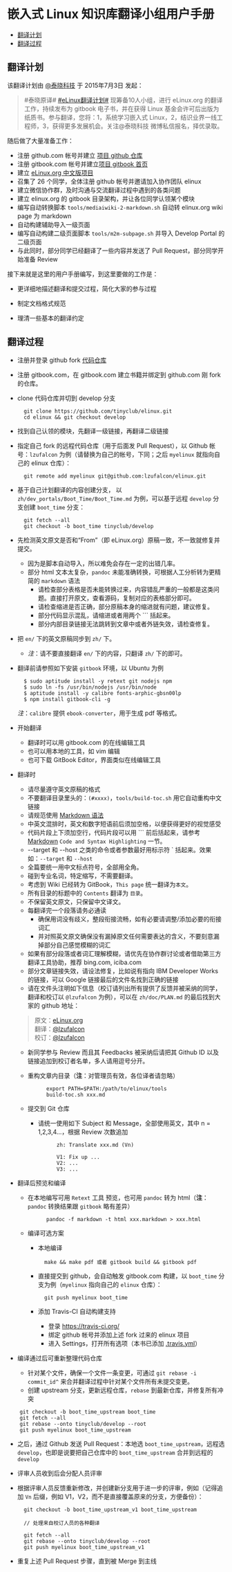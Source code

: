 
# 嵌入式 Linux 知识库翻译小组用户手册

* [翻译计划](#plan)
* [翻译过程](#procedure)

<span id="pan"></span>
## 翻译计划

该翻译计划由 [@泰晓科技](http://elinux.org) 于 2015年7月3日 发起：

> \#泰晓原译\# [\#eLinux翻译计划\#](http://t.cn/RLqNvGt) 现筹备10人小组，进行 eLinux.org 的翻译工作，持续发布为 gitbook 电子书，并在获得 Linux 基金会许可后出版为纸质书。参与翻译，您将：1，系统学习嵌入式 Linux，2，结识业界一线工程师，3，获得更多发展机会。关注@泰晓科技 微博私信报名，择优录取。

随后做了大量准备工作：

* 注册 github.com 帐号并建立 [项目 github 仓库](https://github.com/tinyclub/elinux)
* 注册 gitbook.com 帐号并建立[项目 gitbook 首页](http://tinylab.gitbooks.io/elinux)
* 建立 [eLinux.org 中文版项目](http://www.tinylab.org/elinux/)
* 召集了 26 个同学，全体注册 github 帐号并邀请加入协作团队 elinux
* 建立微信协作群，及时沟通与交流翻译过程中遇到的各类问题
* 建立 elinux.org 的 gitbook 目录架构，并让各位同学认领某个模块
* 编写自动转换脚本 `tools/mediaiwiki-2-markdown.sh` 自动转 elinux.org wiki page 为 markdown
* 自动构建辅助导入一级页面
* 编写自动构建二级页面脚本 `tools/m2m-subpage.sh` 并导入 Develop Portal 的二级页面
* 与此同时，部分同学已经翻译了一些内容并发送了 Pull Request，部分同学开始准备 Review

接下来就是这里的用户手册编写，到这里要做的工作是：

* 更详细地描述翻译和提交过程，简化大家的参与过程

* 制定文档格式规范

* 理清一些基本的翻译约定

<span id="procedure"></span>
## 翻译过程

* 注册并登录 github fork [代码仓库](https://github.com/tinyclub/elinux)

* 注册 gitbook.com，在 gitbook.com 建立书籍并绑定到 github.com 刚 fork 的仓库。

* clone 代码仓库并切到 develop 分支

        git clone https://github.com/tinyclub/elinux.git
        cd elinux && git checkout develop

* 找到自己认领的模块，先翻译一级链接，再翻译二级链接

* 指定自己 fork 的远程代码仓库（用于后面发 Pull Request），以 Github 帐号：`lzufalcon` 为例（请替换为自己的帐号，下同；之后 `myelinux` 就指向自己的 elinux 仓库）：

        git remote add myelinux git@github.com:lzufalcon/elinux.git

* 基于自己计划翻译的内容创建分支， 以 `zh/dev_portals/Boot_Time/Boot_Time.md` 为例，可以基于远程 `develop` 分支创建 `boot_time` 分支：

        git fetch --all
        git checkout -b boot_time tinyclub/develop

* 先检测英文原文是否和“From”（即 eLinux.org）原稿一致，不一致就修复并提交。
    * 因为是脚本自动导入，所以难免会存在一定的出错几率。
    * 部分 html 文本太复杂，`pandoc` 未能准确转换，可根据人工分析转为更精简的 `markdown` 语法
        * 请检查部分表格是否未能转换过来，内容错乱严重的一般都是这类问题。直接打开原文，查看源码，复制对应的表格部分即可。
        * 请检查缩进是否正确，部分原稿本身的缩进就有问题，建议修复。
        * 部分代码显示混乱，请缩进或者用两个 \`\`\` 括起来。
        * 部分内部目录链接无法跳转到文章中或者外链失效，请检查修复。

* 把 `en/` 下的英文原稿同步到 `zh/` 下。

    * *注*：请不要直接翻译 `en/` 下的内容，只翻译 `zh/` 下的即可。


* 翻译前请参照如下安装 `gitbook` 环境，以 Ubuntu 为例

        $ sudo aptitude install -y retext git nodejs npm
        $ sudo ln -fs /usr/bin/nodejs /usr/bin/node
        $ aptitude install -y calibre fonts-arphic-gbsn00lp
        $ npm install gitbook-cli -g

    *注*：`calibre` 提供 `ebook-converter`，用于生成 pdf 等格式。


* 开始翻译

    * 翻译时可以用 gitbook.com 的在线编辑工具
    * 也可以用本地的工具，如 vim 编辑
    * 也可下载 GitBook Editor，界面类似在线编辑工具

* 翻译时

    * 请尽量遵守英文原稿的格式
    * 不要翻译目录里头的：`(#xxxx)`，`tools/build-toc.sh` 用它自动重构中文链接
    * 请规范使用 [Markdown 语法][markdown]
    * 中英文混排时，英文和数字短语前后须加空格，以便获得更好的视觉感受
    * 代码片段上下须加空行，代码片段可以用 \`\`\` 前后括起来，请参考 [Markdown][markdown] `Code and Syntax Highlighting` 一节。
    * --target 和 --host 之类的命令或者参数最好用标示符 \` 括起来。效果如：`--target` 和 `--host`
    * 全篇要统一用中文标点符号，全部用全角。
    * 碰到专业名词，特定缩写，不需要翻译。
    * 考虑到 Wiki 已经转为 GitBook，`This page` 统一翻译为`本文`。
    * 所有目录的标题中的 `Contents` 翻译为 `目录`。
    * 不保留英文原文，只保留中文译文。
    * 每翻译完一个段落请务必通读
        * 确保用词没有歧义，整段衔接流畅，如有必要请调整/添加必要的衔接词汇
        * 并对照英文原文确保没有漏掉原文任何需要表达的含义，不要刻意漏掉部分自己感觉模糊的词汇
    * 如果有部分段落或者词汇理解模糊，请优先在协作群讨论或者借助第三方翻译工具协助，推荐 bing.com, iciba.com
    * 部分文章链接失效，请设法修复，比如说有指向 IBM Developer Works 的链接，可以 Google 链接最后的文件名找到正确的链接
    * 请在文件头注明如下信息（校订请列出所有提供了反馈并被采纳的同学，翻译和校订以 `@lzufalcon` 为例），可以在 `zh/doc/PLAN.md` 的最后找到大家的 github 地址：

	> 原文：[eLinux.org](http://elinux.org/Boot_Time.md)<br/>
	> 翻译：[@lzufalcon](https://github.com/lzufalcon)<br/>
	> 校订：[@lzufalcon](https://github.com/lzufalcon)<br/>

    * 新同学参与 Review 而且其 Feedbacks 被采纳后请把其 Github ID 以及链接追加到校订者名单，多人请用逗号分开。
    * 重构文章内目录（**注**：对管理员有效，各位译者请忽略）

                export PATH=$PATH:/path/to/elinux/tools
                build-toc.sh xxx.md

    * 提交到 Git 仓库
        * 请统一使用如下 Subject 和 Message，全部使用英文，其中 n = 1,2,3,4...，根据 Review 次数追加

                    zh: Translate xxx.md (Vn)
                    
                    V1: Fix up ...
                    V2: ...
                    V3: ...

* 翻译后预览和编译

    * 在本地编写可用 `Retext` 工具 预览，也可用 `pandoc` 转为 html（**注**：`pandoc` 转换结果跟 `gitbook` 略有差异）

                pandoc -f markdown -t html xxx.markdown > xxx.html

    * 编译可选方案

        * 本地编译

                make && make pdf 或者 gitbook build && gitbook pdf

        * 直接提交到 github，会自动触发 gitbook.com 构建，以 `boot_time` 分支为例（`myelinux` 指向自己的 `elinux` 仓库）：

                git push myelinux boot_time

        * 添加 Travis-CI 自动构建支持
            * 登录 <https://travis-ci.org/>
            * 绑定 github 帐号并添加上述 fork 过来的 elinux 项目
            * 进入 Settings，打开所有选项（本书已添加 [.travis.yml](../.travis.yml)）

* 编译通过后可重新整理代码仓库

    * 针对某个文件，确保一个文件一条变更，可通过 `git rebase -i commit_id^` 来合并翻译过程中针对某个文件所有未提交变更。
    * 创建 upstream 分支，更新远程仓库，`rebase` 到最新仓库，并修复所有冲突

<!-- -->
        git checkout -b boot_time_upstream boot_time
        git fetch --all
        git rebase --onto tinyclub/develop --root
        git push myelinux boot_time_upstream


* 之后，通过 Github 发送 Pull Request：本地选 `boot_time_upstream`，远程选 `develop`，也即是说要把自己仓库中的 `boot_time_upstream` 合并到远程的 `develop`

* 评审人员收到后会分配人员评审

* 根据评审人员反馈重新修改，并创建新分支用于进一步的评审，例如（记得追加 `Vn` 后缀，例如 V1，V2，而不是直接覆盖原来的分支，方便备份）：

        git checkout -b boot_time_upstream_v1 boot_time_upstream

        // 处理来自校订人员的各种翻译

        git fetch --all
        git rebase --onto tinyclub/develop --root
        git push myelinux boot_time_upstream_v1

* 重复上述 Pull Request 步骤，直到被 Merge 到主线

[markdown]:http://help.gitbook.com/format/markdown.html
